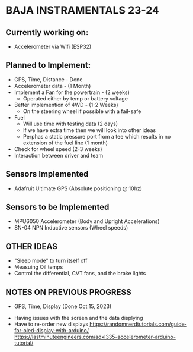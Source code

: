 # BAJA INSTRAMENTALS 23-24

## Currently working on: 
- Accelerometer via Wifi (ESP32)
## Planned to Implement:
- GPS, Time, Distance - Done
- Accelerometer data - (1 Month)
- Implement a Fan for the powertrain - (2 weeks)
  * Operated either by temp or battery voltage
- Better implemention of 4WD - (1-2 Weeks)
  * On the steering wheel if possible with a fail-safe
- Fuel 
   * Will use time with testing data (2 days)
   * If we have extra time then we will look into other ideas
   * Perphas a static pressure port from a tee which results in no extension of the fuel line (1 month)
- Check for wheel speed (2-3 weeks)
- Interaction between driver and team

## Sensors Implemented
- Adafruit Ultimate GPS (Absolute positioning @ 10hz)

## Sensors to be Implemented
- MPU6050 Accelerometer (Body and Upright Accelerations)
- SN-04 NPN Inductive sensors (Wheel speeds)
  
## OTHER IDEAS
- "Sleep mode" to turn itself off
- Measuing Oil temps
- Control the differential, CVT fans, and the brake lights

## NOTES ON PREVIOUS PROGRESS
 - GPS, Time, Display (Done Oct 15, 2023)
  * Having issues with the screen and the data displying 
  * Have to re-order new displays
https://randomnerdtutorials.com/guide-for-oled-display-with-arduino/
https://lastminuteengineers.com/adxl335-accelerometer-arduino-tutorial/


